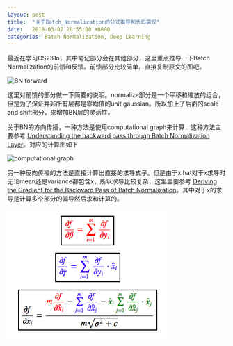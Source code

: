 ```yaml
---
layout: post
title:  "关于Batch_Normalization的公式推导和代码实现"
date:   2018-03-07 20:55:00 +0800
categories: Batch Normalization, Deep Learning
---
```


最近在学习CS231n，其中笔记部分会在其他部分，这里重点推导一下Batch Normalization的前馈和反馈。前馈部分比较简单，直接复制原文的图吧。

![BN forward](https://kratzert.github.io/images/bn_backpass/bn_algorithm.PNG)

这里对前馈的部分做一下简要的说明。normalize部分是一个平移和缩放的组合，但是为了保证并非所有层都是零均值的unit gaussian。所以加上了后面的scale and shift部分，来增加BN层的灵活性。

关于BN的方向传播，一种方法是使用computational graph来计算，这种方法主要参考 [Understanding the backward pass through Batch Normalization Layer](https://kratzert.github.io/2016/02/12/understanding-the-gradient-flow-through-the-batch-normalization-layer.html)。对应的计算图如下

![computational graph](https://kratzert.github.io/images/bn_backpass/BNcircuit.png)

另一种反向传播的方法是直接计算出直接的求导式子。但是由于x hat对于x求导时无论mean还是variance都包含x，所以求导比较复杂，这里主要参考 [Deriving the Gradient for the Backward Pass of Batch Normalization](https://kevinzakka.github.io/2016/09/14/batch_normalization/)。其中对于x的求导是计算多个部分的偏导然后求和计算的。

![bn_backward_formulations](/images/bn_backward_formulations.png)